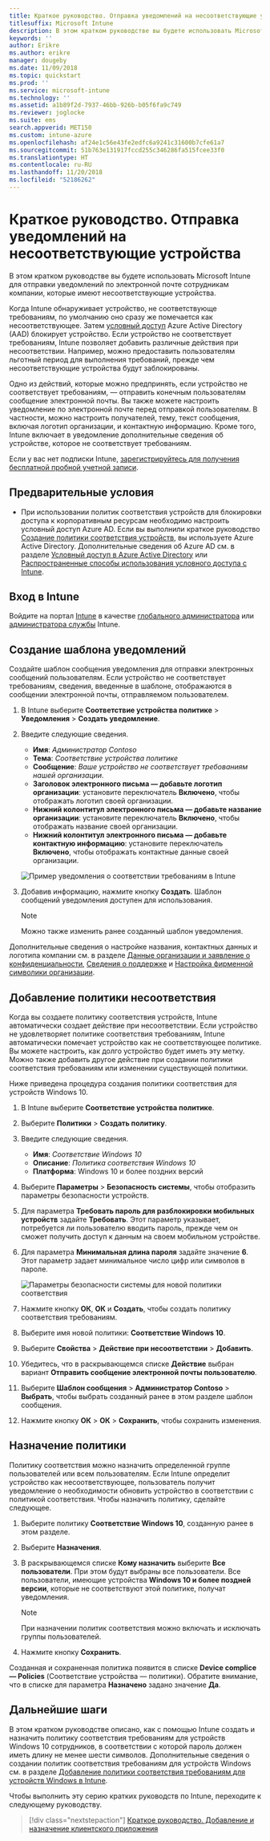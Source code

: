 ```yaml
---
title: Краткое руководство. Отправка уведомлений на несоответствующие устройства
titlesuffix: Microsoft Intune
description: В этом кратком руководстве вы будете использовать Microsoft Intune для отправки уведомлений по электронной почте на несоответствующие устройства.
keywords: ''
author: Erikre
ms.author: erikre
manager: dougeby
ms.date: 11/09/2018
ms.topic: quickstart
ms.prod: ''
ms.service: microsoft-intune
ms.technology: ''
ms.assetid: a1b89f2d-7937-46bb-926b-b05f6fa9c749
ms.reviewer: joglocke
ms.suite: ems
search.appverid: MET150
ms.custom: intune-azure
ms.openlocfilehash: af24e1c56e43fe2edfc6a9241c31600b7cfe61a7
ms.sourcegitcommit: 51b763e131917fccd255c346286fa515fcee33f0
ms.translationtype: HT
ms.contentlocale: ru-RU
ms.lasthandoff: 11/20/2018
ms.locfileid: "52186262"
---
```

# <a name="quickstart-send-notifications-to-noncompliant-devices"></a>Краткое руководство. Отправка уведомлений на несоответствующие устройства

В этом кратком руководстве вы будете использовать Microsoft Intune для отправки уведомлений по электронной почте сотрудникам компании, которые имеют несоответствующие устройства.

Когда Intune обнаруживает устройство, не соответствующе требованиям, по умолчанию оно сразу же помечается как несоответствующее. Затем [условный доступ](https://docs.microsoft.com/azure/active-directory/active-directory-conditional-access-azure-portal) Azure Active Directory (AAD) блокирует устройство. Если устройство не соответствует требованиям, Intune позволяет добавить различные действия при несоответствии. Например, можно предоставить пользователям льготный период для выполнения требований, прежде чем несоответствующие устройства будут заблокированы.

Одно из действий, которые можно предпринять, если устройство не соответствует требованиям, — отправить конечным пользователям сообщение электронной почты. Вы также можете настроить уведомление по электронной почте перед отправкой пользователям. В частности, можно настроить получателей, тему, текст сообщения, включая логотип организации, и контактную информацию. Кроме того, Intune включает в уведомление дополнительные сведения об устройстве, которое не соответствует требованиям.

Если у вас нет подписки Intune, [зарегистрируйтесь для получения бесплатной пробной учетной записи](free-trial-sign-up.md).

## <a name="prerequisites"></a>Предварительные условия
- При использовании политик соответствия устройств для блокировки доступа к корпоративным ресурсам необходимо настроить условный доступ Azure AD. Если вы выполнили краткое руководство [Создание политики соответствия устройств](quickstart-set-password-length-android.md), вы используете Azure Active Directory. Дополнительные сведения об Azure AD см. в разделе [Условный доступ в Azure Active Directory](https://docs.microsoft.com/azure/active-directory/active-directory-conditional-access-azure-portal) или [Распространенные способы использования условного доступа с Intune](conditional-access-intune-common-ways-use.md).

## <a name="sign-in-to-intune"></a>Вход в Intune

Войдите на портал [Intune](https://aka.ms/intuneportal) в качестве [глобального администратора](users-add.md#types-of-administrators) или [администратора службы](users-add.md#types-of-administrators) Intune. 

## <a name="create-a-notification-message-template"></a>Создание шаблона уведомлений

Создайте шаблон сообщения уведомления для отправки электронных сообщений пользователям. Если устройство не соответствует требованиям, сведения, введенные в шаблоне, отображаются в сообщении электронной почты, отправляемом пользователем.

1. В Intune выберите **Соответствие устройства политике** > **Уведомления** > **Создать уведомление**. 
2. Введите следующие сведения.

   - **Имя**: *Администратор Contoso*
   - **Тема**: *Соответствие устройства политике*
   - **Сообщение**: *Ваше устройство не соответствует требованиям нашей организации.*
   - **Заголовок электронного письма — добавьте логотип организации**: установите переключатель **Включено**, чтобы отображать логотип своей организации.
   - **Нижний колонтитул электронного письма — добавьте название организации**: установите переключатель **Включено**, чтобы отображать название своей организации.
   - **Нижний колонтитул электронного письма — добавьте контактную информацию**: установите переключатель **Включено**, чтобы отображать контактные данные своей организации.

   ![Пример уведомления о соответствии требованиям в Intune](./media/quickstart-send-notification-01.png)

3. Добавив информацию, нажмите кнопку **Создать**. Шаблон сообщений уведомления доступен для использования.

    > [!NOTE]
    > Можно также изменить ранее созданный шаблон уведомления.

Дополнительные сведения о настройке названия, контактных данных и логотипа компании см. в разделе [Данные организации и заявление о конфиденциальности](company-portal-app.md#company-information-and-privacy-statement), [Сведения о поддержке](company-portal-app.md#support-information) и [Настройка фирменной символики организации](company-portal-app.md#company-identity-branding-customization). 

## <a name="add-a-noncompliance-policy"></a>Добавление политики несоответствия

Когда вы создаете политику соответствия устройств, Intune автоматически создает действие при несоответствии. Если устройство не удовлетворяет политике соответствия требованиям, Intune автоматически помечает устройство как не соответствующее политике. Вы можете настроить, как долго устройство будет иметь эту метку. Можно также добавить другое действие при создании политики соответствия требованиям или изменении существующей политики. 

Ниже приведена процедура создания политики соответствия для устройств Windows 10.

1. В Intune выберите **Соответствие устройства политике**.
2. Выберите **Политики** > **Создать политику**.
3. Введите следующие сведения.

   - **Имя**: *Соответствие Windows 10*
   - **Описание**: *Политика соответствия Windows 10*
   - **Платформа**: Windows 10 и более поздних версий

4. Выберите **Параметры** > **Безопасность системы**, чтобы отобразить параметры безопасности устройств.
5. Для параметра **Требовать пароль для разблокировки мобильных устройств** задайте **Требовать**. Этот параметр указывает, потребуется ли пользователю вводить пароль, прежде чем он сможет получить доступ к данным на своем мобильном устройстве. 
6. Для параметра **Минимальная длина пароля** задайте значение **6**. Этот параметр задает минимальное число цифр или символов в пароле.

    ![Параметры безопасности системы для новой политики соответствия](./media/quickstart-send-notification-02.png) 

7. Нажмите кнопку **ОК**, **ОК** и **Создать**, чтобы создать политику соответствия требованиям.
8. Выберите имя новой политики: **Соответствие Windows 10**.
9. Выберите **Свойства** > **Действие при несоответствии** > **Добавить**.
10. Убедитесь, что в раскрывающемся списке **Действие** выбран вариант **Отправить сообщение электронной почты пользователю**.
11. Выберите **Шаблон сообщения** > **Администратор Contoso** > **Выбрать**, чтобы выбрать созданный ранее в этом разделе шаблон сообщения.
12. Нажмите кнопку **ОК** > **ОК** > **Сохранить**, чтобы сохранить изменения.

## <a name="assign-the-policy"></a>Назначение политики

Политику соответствия можно назначить определенной группе пользователей или всем пользователям. Если Intune определит устройство как несоответствующее, пользователь получит уведомление о необходимости обновить устройство в соответствии с политикой соответствия. Чтобы назначить политику, сделайте следующее.

1. Выберите политику **Соответствие Windows 10**, созданную ранее в этом разделе.
2. Выберите **Назначения**.
3. В раскрывающемся списке **Кому назначить** выберите **Все пользователи**. При этом будут выбраны все пользователи. Все пользователи, имеющие устройства **Windows 10 и более поздней версии**, которые не соответствуют этой политике, получат уведомления.

    > [!NOTE]
    > При назначении политик соответствия можно включать и исключать группы пользователей.

4. Нажмите кнопку **Сохранить**.

Созданная и сохраненная политика появится в списке **Device complice — Policies** (Соответствие устройства — политики). Обратите внимание, что в списке для параметра **Назначено** задано значение **Да**.

## <a name="next-steps"></a>Дальнейшие шаги

В этом кратком руководстве описано, как с помощью Intune создать и назначить политику соответствия требованиям для устройств Windows 10 сотрудников, в соответствии с которой пароль должен иметь длину не менее шести символов. Дополнительные сведения о создании политик соответствия требованиям для устройств Windows см. в разделе [Добавление политики соответствия требованиям для устройств Windows в Intune](compliance-policy-create-windows.md).

Чтобы выполнить эту серию кратких руководств по Intune, переходите к следующему руководству.

> [!div class="nextstepaction"]
> [Краткое руководство. Добавление и назначение клиентского приложения](quickstart-add-assign-app.md)

